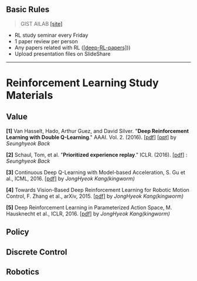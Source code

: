 ## Basic Rules

>GIST AILAB [[site]](http://ai.gist.ac.kr/)

- RL study seminar every Friday
- 1 paper review per person 
- Any papers related with RL ([[deep-RL-papers]](https://github.com/junhyukoh/deep-reinforcement-learning-papers)))
- Upload presentation files on SlideShare

---------------------------------------

# Reinforcement Learning Study Materials

## Value

**[1]** Van Hasselt, Hado, Arthur Guez, and David Silver. "**Deep Reinforcement Learning with Double Q-Learning**."  AAAI. Vol. 2. (2016). [[pdf]](http://www.aaai.org/ocs/index.php/AAAI/AAAI16/paper/download/12389/11847) [[ppt]](https://www.slideshare.net/SeungHyeokBaek/deep-reinforcement-learning-with-double-q-learning) by *Seunghyeok Back* 

**[2]** Schaul, Tom, et al. "**Prioritized experience replay**." ICLR. (2016). [[pdf]](https://arxiv.org/abs/1511.05952.pdf) : *Seunghyeok Back*

**[3]** Continuous Deep Q-Learning with Model-based Acceleration, S. Gu et al., ICML, 2016.
[[pdf]](https://arxiv.org/pdf/1603.00748.pdf) by *JongHyeok Kang(kingworm)*

**[4]** Towards Vision-Based Deep Reinforcement Learning for Robotic Motion Control, F. Zhang et al., arXiv, 2015.
[[pdf]](https://arxiv.org/pdf/1511.03791.pdf) by *JongHyeok Kang(kingworm)*

**[5]** Deep Reinforcement Learning in Parameterized Action Space, M. Hausknecht et al., ICLR, 2016.
[[pdf]](https://arxiv.org/pdf/1511.04143.pdf) by *JongHyeok Kang(kingworm)*

## Policy

## Discrete Control

## Robotics
